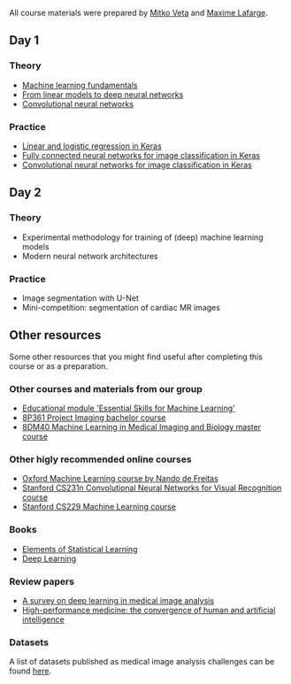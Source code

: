All course materials were prepared by [Mitko Veta](https://scholar.google.nl/citations?user=bfbic-IAAAAJ&hl=en) and [Maxime Lafarge](https://scholar.google.nl/citations?user=XyOz2lwAAAAJ&hl=en).

## Day 1

### Theory
* [Machine learning fundamentals](lectures/Machine%20learning%20fundamentals.pdf)
* [From linear models to deep neural networks](lectures/Deep%20neural%20networks.pdf)
* [Convolutional neural networks](lectures/Convolutional%20neural%20networks.pdf)

### Practice
* [Linear and logistic regression in Keras](https://github.com/tueimage/DL-course-for-industry/blob/master/exercises/ex1.ipynb)
* [Fully connected neural networks for image classification in Keras](https://github.com/tueimage/DL-course-for-industry/blob/master/exercises/ex2.ipynb)
* [Convolutional neural networks for image classification in Keras](https://github.com/tueimage/DL-course-for-industry/blob/master/exercises/ex3.ipynb)

## Day 2

### Theory
* Experimental methodology for training of (deep) machine learning models
* Modern neural network architectures

### Practice
* Image segmentation with U-Net
* Mini-competition: segmentation of cardiac MR images

## Other resources
Some other resources that you might find useful after completing this course or as a preparation.

### Other courses and materials from our group
* [Educational module 'Essential Skills for Machine Learning'](https://github.com/tueimage/essential-skills)
* [8P361 Project Imaging bachelor course](https://github.com/tueimage/8p361-project-imaging)
* [8DM40 Machine Learning in Medical Imaging and Biology master course](https://github.com/tueimage/8dm40-machine-learning)

### Other higly recommended online courses
* [Oxford Machine Learning course by Nando de Freitas](https://www.cs.ox.ac.uk/people/nando.defreitas/machinelearning/)
* [Stanford CS231n Convolutional Neural Networks for Visual Recognition course](http://cs231n.github.io/)
* [Stanford CS229 Machine Learning course](http://cs229.stanford.edu/)

### Books
* [Elements of Statistical Learning](https://web.stanford.edu/~hastie/ElemStatLearn/)
* [Deep Learning](https://www.deeplearningbook.org/)

### Review papers
* [A survey on deep learning in medical image analysis](https://www.sciencedirect.com/science/article/pii/S1361841517301135?via%3Dihub)
* [High-performance medicine: the convergence of human and artificial intelligence](https://www.nature.com/articles/s41591-018-0300-7)

### Datasets
A list of datasets published as medical image analysis challenges can be found [here](https://grand-challenge.org/challenges/).
